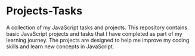 # Projects-Tasks
A collection of my JavaScript tasks and projects.
This repository contains basic  JavaScript projects and tasks that I have completed as part of my learning journey. 
 The projects are designed to help me improve my coding skills and learn new concepts in JavaScript. 
 


